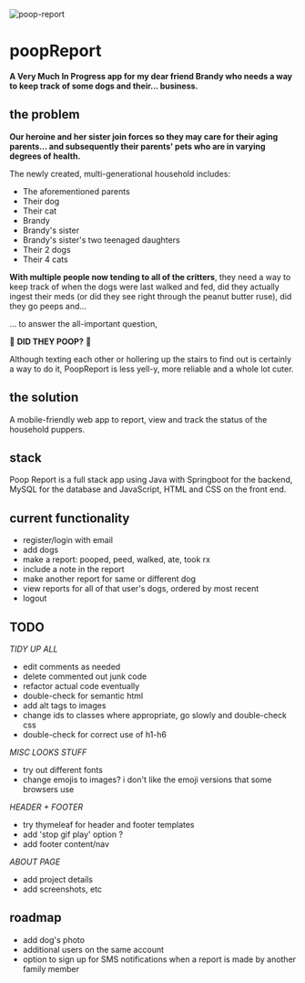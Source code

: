 ![poop-report](https://github.com/yummygoods/poopReport/assets/105559874/97322155-efd8-40f6-a82a-6833f0505ce7)
# poopReport
**A Very Much In Progress app for my dear friend Brandy who needs a way to keep track of some dogs and their... business.** 

## the problem
**Our heroine and her sister join forces so they may care for their aging parents... and subsequently their parents' pets who are in varying degrees of health.**

The newly created, multi-generational household includes:
- The aforementioned parents
- Their dog
- Their cat
- Brandy
- Brandy's sister
- Brandy's sister's two teenaged daughters
- Their 2 dogs
- Their 4 cats

 
**With multiple people now tending to all of the critters**, they need a way to keep track of when the dogs were last walked and fed, did they actually ingest their meds (or did they see right through the peanut butter ruse), did they go peeps and...

... to answer the all-important question,

💩 **DID THEY POOP?** 💩

Although texting each other or hollering up the stairs to find out is certainly a way to do it, PoopReport is less yell-y, more reliable and a whole lot cuter.

## the solution
A mobile-friendly web app to report, view and track the status of the household puppers. 

## stack

Poop Report is a full stack app using Java with Springboot for the backend, MySQL for the database and JavaScript, HTML and CSS on the front end.

## current functionality
- register/login with email
- add dogs
- make a report: pooped, peed, walked, ate, took rx
- include a note in the report  
- make another report for same or different dog
- view reports for all of that user's dogs, ordered by most recent
- logout

## TODO

*TIDY UP ALL*
- edit comments as needed
- delete commented out junk code
- refactor actual code eventually
- double-check for semantic html
- add alt tags to images
- change ids to classes where appropriate, go slowly and double-check css
- double-check for correct use of h1-h6

*MISC LOOKS STUFF*
- try out different fonts
- change emojis to images? i don't like the emoji versions that some browsers use

*HEADER + FOOTER*
- try thymeleaf for header and footer templates
- add 'stop gif play' option ?
- add footer content/nav

*ABOUT PAGE*
- add project details
- add screenshots, etc

## roadmap
- add dog's photo
- additional users on the same account
- option to sign up for SMS notifications when a report is made by another family member
  
